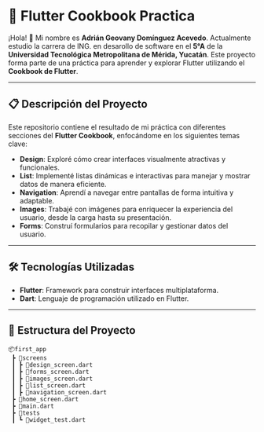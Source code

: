 # 📘 Flutter Cookbook Practica  

¡Hola! 👋 Mi nombre es **Adrián Geovany Domínguez Acevedo**. Actualmente estudio la carrera de ING. en desarollo de software en el **5°A** de la **Universidad Tecnológica Metropolitana de Mérida, Yucatán**. Este proyecto forma parte de una práctica para aprender y explorar Flutter utilizando el **Cookbook de Flutter**.

---

## 📋 Descripción del Proyecto  

Este repositorio contiene el resultado de mi práctica con diferentes secciones del **Flutter Cookbook**, enfocándome en los siguientes temas clave:  

- **Design**: Exploré cómo crear interfaces visualmente atractivas y funcionales.  
- **List**: Implementé listas dinámicas e interactivas para manejar y mostrar datos de manera eficiente.  
- **Navigation**: Aprendí a navegar entre pantallas de forma intuitiva y adaptable.  
- **Images**: Trabajé con imágenes para enriquecer la experiencia del usuario, desde la carga hasta su presentación.  
- **Forms**: Construí formularios para recopilar y gestionar datos del usuario.  

---

## 🛠️ Tecnologías Utilizadas  

- **Flutter**: Framework para construir interfaces multiplataforma.  
- **Dart**: Lenguaje de programación utilizado en Flutter.  

---

## 📂 Estructura del Proyecto  

```plaintext
📦first_app  
 ┣ 📂screens  
 ┃ ┣ 📜design_screen.dart  
 ┃ ┣ 📜forms_screen.dart  
 ┃ ┣ 📜images_screen.dart  
 ┃ ┣ 📜list_screen.dart  
 ┃ ┣ 📜navigation_screen.dart  
 ┣ 📜home_screen.dart  
 ┣ 📜main.dart  
 ┣ 📂tests  
 ┃ ┗ 📜widget_test.dart  


